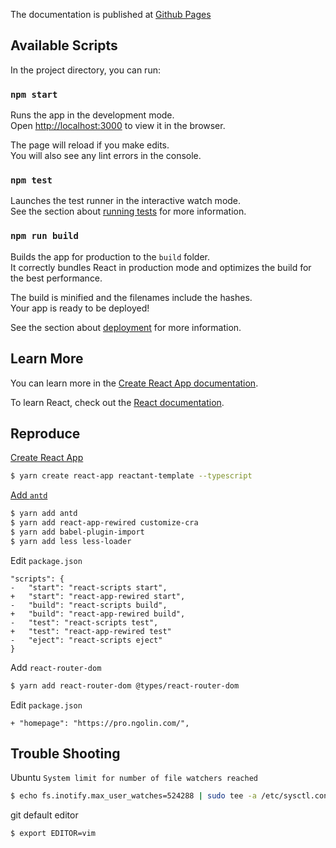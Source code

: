 The documentation is published at [Github Pages](https://ngolin.github.io/reactant-template/)

## Available Scripts

In the project directory, you can run:

### `npm start`

Runs the app in the development mode.<br>
Open [http://localhost:3000](http://localhost:3000) to view it in the browser.

The page will reload if you make edits.<br>
You will also see any lint errors in the console.

### `npm test`

Launches the test runner in the interactive watch mode.<br>
See the section about [running tests](https://facebook.github.io/create-react-app/docs/running-tests) for more information.

### `npm run build`

Builds the app for production to the `build` folder.<br>
It correctly bundles React in production mode and optimizes the build for the best performance.

The build is minified and the filenames include the hashes.<br>
Your app is ready to be deployed!

See the section about [deployment](https://facebook.github.io/create-react-app/docs/deployment) for more information.

## Learn More

You can learn more in the [Create React App documentation](https://facebook.github.io/create-react-app/docs/getting-started).

To learn React, check out the [React documentation](https://reactjs.org/).

## Reproduce

[Create React App](https://facebook.github.io/create-react-app/docs/adding-typescript)

```bash
$ yarn create react-app reactant-template --typescript
```

[Add `antd`](https://ant.design/docs/react/use-in-typescript-cn)

```bash
$ yarn add antd
$ yarn add react-app-rewired customize-cra
$ yarn add babel-plugin-import
$ yarn add less less-loader
```

Edit `package.json`

```
"scripts": {
-   "start": "react-scripts start",
+   "start": "react-app-rewired start",
-   "build": "react-scripts build",
+   "build": "react-app-rewired build",
-   "test": "react-scripts test",
+   "test": "react-app-rewired test"
-   "eject": "react-scripts eject"
}
```

Add `react-router-dom`

```bash
$ yarn add react-router-dom @types/react-router-dom
```

Edit `package.json`

```
+ "homepage": "https://pro.ngolin.com/",
```

## Trouble Shooting

Ubuntu `System limit for number of file watchers reached`

```bash
$ echo fs.inotify.max_user_watches=524288 | sudo tee -a /etc/sysctl.conf && sudo sysctl -p
```

git default editor

```bash
$ export EDITOR=vim
```
